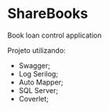# ShareBooks
Book loan control application

Projeto utilizando:
* Swagger;
* Log Serilog;
* Auto Mapper;
* SQL Server;
* Coverlet;
